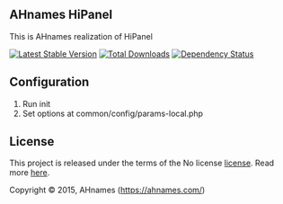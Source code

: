 AHnames HiPanel
---------------

This is AHnames realization of HiPanel

[![Latest Stable Version](https://poser.pugx.org/ahnames/hipanel/v/stable.png)](https://packagist.org/packages/ahnames/hipanel)
[![Total Downloads](https://poser.pugx.org/ahnames/hipanel/downloads.png)](https://packagist.org/packages/ahnames/hipanel)
[![Dependency Status](https://www.versioneye.com/php/ahnames:hipanel/dev-master/badge.svg)](https://www.versioneye.com/php/ahnames:hipanel/dev-master)

## Configuration

1. Run init
2. Set options at common/config/params-local.php

## License

This project is released under the terms of the No license [license](https://github.com/hiqdev/hidev/blob/master/LICENSE).
Read more [here](http://choosealicense.com/licenses/no-license).

Copyright © 2015, AHnames (https://ahnames.com/)
